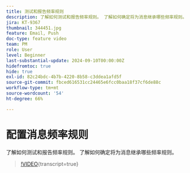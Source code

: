 ```yaml
---
title: 测试和报告频率规则
description: 了解如何测试和报告频率规则。 了解如何确定将为消息继承哪些频率规则。
jira: KT-9367
thumbnail: 344451.jpg
feature: Email, Push
doc-type: feature video
team: PM
role: User
level: Beginner
last-substantial-update: 2024-09-10T00:00:00Z
hidefromtoc: true
hide: true
exl-id: 82c24bdc-4b7b-4220-8b58-c3ddea1afd5f
source-git-commit: fbced616531cc24465e6fcc0baa18f37cf6de88c
workflow-type: tm+mt
source-wordcount: '54'
ht-degree: 66%

---
```


# 配置消息频率规则

了解如何测试和报告频率规则。 了解如何确定将为消息继承哪些频率规则。

>[!VIDEO](https://video.tv.adobe.com/v/3411120?quality=12&learn=on&captions=chi_hans){transcript=true}
